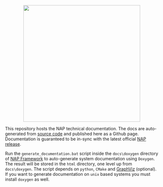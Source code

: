<br>
<p align="center">
  <img width=384 src="https://www.napframework.com/png/nap_logo_blue_medium.png">
</p>

This repository hosts the NAP technical documentation. The docs are auto-generated from [source code](https://github.com/napframework/nap) and published here as a Github page. Documentation is guaranteed to be in-sync with the latest official [NAP release](https://github.com/napframework/nap/releases). 

Run the `generate_documentation.bat` script inside the `docs\doxygen` directory of [NAP Framework](https://github.com/napframework/nap) to auto-generate system documentation using `Doxygen`. The result will be stored in the `html` directory, one level up from `docs\doxygen`. The script depends on `python`, `CMake` and [GraphViz](https://graphviz.org/download/) (optional). If you want to generate documentation on `unix` based systems you must install `doxygen` as well.
